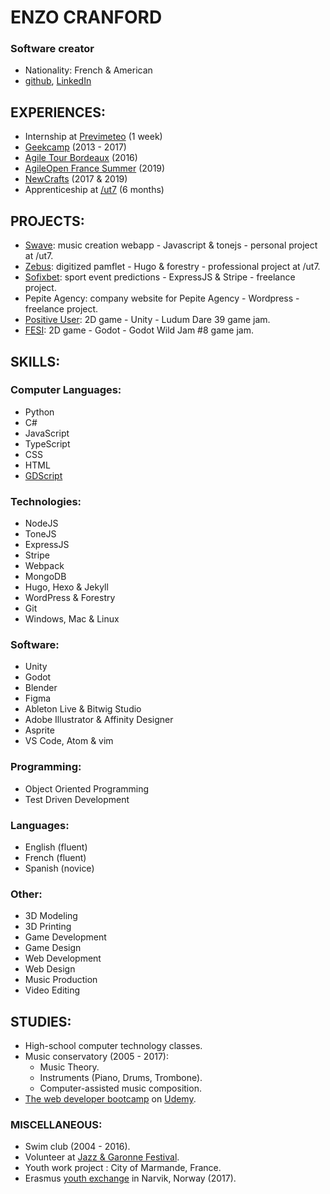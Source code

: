 # ENZO CRANFORD
### Software creator
- Nationality: French & American
- [github](https://github.com/zoford), [LinkedIn](https://www.linkedin.com/in/enzo-cranford-82b592198)

## EXPERIENCES:
- Internship at [Previmeteo](https://www.previmeteo.com/) (1 week)
- [Geekcamp](https://okiwi.org/geek-camp/) (2013 - 2017)
- [Agile Tour Bordeaux](https://agiletourbordeaux.fr/) (2016)
- [AgileOpen France Summer](https://agileopenfrance.com/) (2019)
- [NewCrafts](https://www.ncrafts.io/) (2017 & 2019)
- Apprenticeship at [/ut7](https://ut7.fr/) (6 months)

## PROJECTS:
- [Swave](https://swave.zoford.now.sh/Swave): music creation webapp - Javascript & tonejs - personal project at /ut7.
- [Zebus](https://github.com/ut7/zebusZebus): digitized pamflet - Hugo & forestry - professional project at /ut7.
- [Sofixbet](https://sofixbet.com/Sofixbet): sport event predictions - ExpressJS & Stripe - freelance project.
- Pepite Agency: company website for Pepite Agency - Wordpress - freelance project.
- [Positive User](https://ldjam.com/events/ludum-dare/39/the-positive-user): 2D game - Unity - Ludum Dare 39 game jam.
- [FESI](https://itch.io/jam/godot-wild-jam-8/rate/408906): 2D game - Godot - Godot Wild Jam #8 game jam.

## SKILLS:
### Computer Languages:
- Python
- C#
- JavaScript
- TypeScript
- CSS
- HTML
- [GDScript](https://godotengine.org)

### Technologies:
- NodeJS
- ToneJS
- ExpressJS
- Stripe
- Webpack
- MongoDB
- Hugo, Hexo & Jekyll
- WordPress & Forestry
- Git
- Windows, Mac & Linux

### Software:
- Unity
- Godot
- Blender
- Figma
- Ableton Live & Bitwig Studio
- Adobe Illustrator & Affinity Designer
- Asprite
- VS Code, Atom & vim

### Programming:
- Object Oriented Programming
- Test Driven Development

### Languages:
- English (fluent)
- French (fluent)
- Spanish (novice)

### Other:
- 3D Modeling
- 3D Printing
- Game Development
- Game Design
- Web Development
- Web Design
- Music Production
- Video Editing

## STUDIES:
- High-school computer technology classes.
- Music conservatory (2005 - 2017):
    - Music Theory.
    - Instruments (Piano, Drums, Trombone).
    - Computer-assisted music composition.
- [The web developer bootcamp](https://www.udemy.com/the-web-developer-bootcamp/) on [Udemy](https://www.udemy.com/).

### MISCELLANEOUS:
- Swim club (2004 - 2016).
- Volunteer at [Jazz & Garonne Festival](https://www.jazzetgaronne.com/).
- Youth work project : City of Marmande, France.
- Erasmus [youth exchange](https://www.norway.no/en/serbia/norway-serbia/news-events/news2/youngsters-strengthening-norwegian-serbian-friendship/) in Narvik, Norway (2017).
